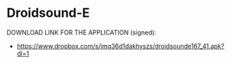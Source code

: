 Droidsound-E 
============
DOWNLOAD LINK FOR THE APPLICATION (signed):
* https://www.dropbox.com/s/jmq36d1dakhyszs/droidsounde167_41.apk?dl=1
